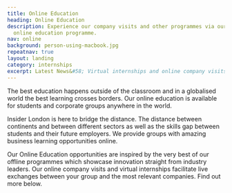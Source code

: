 ```yaml
---
title: Online Education
heading: Online Education
description: Experience our company visits and other programmes via our innovative
  online education programme.
nav: online
background: person-using-macbook.jpg
repeatnav: true
layout: landing
category: internships
excerpt: Latest News&#58; Virtual internships and online company visits available now. Get in touch to find out more
---
```


The best education happens outside of the classroom and in a globalised world the best learning crosses borders. Our online education is available for students and corporate groups anywhere in the world.

Insider London is here to bridge the distance. The distance between continents and between different sectors as well as the skills gap between students and their future employers. We provide groups with amazing business learning opportunities online.

Our Online Education opportunities are inspired by the very best of our offline programmes which showcase innovation straight from industry leaders. Our online company visits and virtual internships facilitate live exchanges between your group and the most relevant companies. Find out more below.
